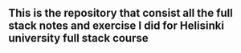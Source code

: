 ## This is the repository that consist all the full stack notes and exercise I did for Helisinki university full stack course
